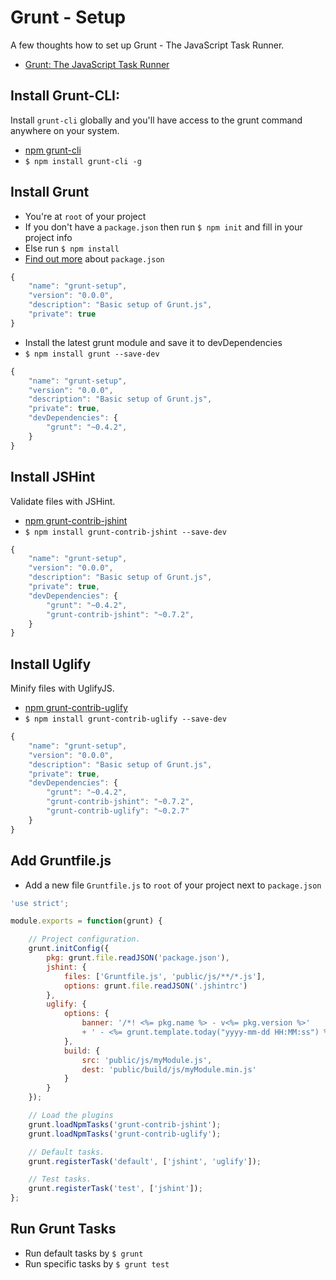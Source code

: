# Grunt - Setup

A few thoughts how to set up Grunt - The JavaScript Task Runner.

- [Grunt: The JavaScript Task Runner][grunt.js]

## Install Grunt-CLI:

Install `grunt-cli` globally and you'll have access to the grunt command anywhere on your system.

- [npm grunt-cli][grunt-cli]
- `$ npm install grunt-cli -g`

## Install Grunt

- You're at `root` of your project
- If you don't have a `package.json` then run `$ npm init` and fill in your project info
- Else run `$ npm install`
- [Find out more][package.json] about `package.json`

```javascript
{
    "name": "grunt-setup",
    "version": "0.0.0",
    "description": "Basic setup of Grunt.js",
    "private": true
}
```

- Install the latest grunt module and save it to devDependencies
- `$ npm install grunt --save-dev`

```javascript
{
    "name": "grunt-setup",
    "version": "0.0.0",
    "description": "Basic setup of Grunt.js",
    "private": true,
    "devDependencies": {
        "grunt": "~0.4.2",
    }
}
```

## Install JSHint

Validate files with JSHint.

- [npm grunt-contrib-jshint][grunt-contrib-jshint]
- `$ npm install grunt-contrib-jshint --save-dev`

```javascript
{
    "name": "grunt-setup",
    "version": "0.0.0",
    "description": "Basic setup of Grunt.js",
    "private": true,
    "devDependencies": {
        "grunt": "~0.4.2",
        "grunt-contrib-jshint": "~0.7.2",
    }
}
```

## Install Uglify

Minify files with UglifyJS.

- [npm grunt-contrib-uglify][grunt-contrib-uglify]
- `$ npm install grunt-contrib-uglify --save-dev`

```javascript
{
    "name": "grunt-setup",
    "version": "0.0.0",
    "description": "Basic setup of Grunt.js",
    "private": true,
    "devDependencies": {
        "grunt": "~0.4.2",
        "grunt-contrib-jshint": "~0.7.2",
        "grunt-contrib-uglify": "~0.2.7"
    }
}
```
## Add Gruntfile.js

- Add a new file `Gruntfile.js` to `root` of your project next to `package.json`

```javascript
'use strict';

module.exports = function(grunt) {

    // Project configuration.
    grunt.initConfig({
        pkg: grunt.file.readJSON('package.json'),
        jshint: {
            files: ['Gruntfile.js', 'public/js/**/*.js'],
            options: grunt.file.readJSON('.jshintrc')
        },
        uglify: {
            options: {
                banner: '/*! <%= pkg.name %> - v<%= pkg.version %>' 
                + ' - <%= grunt.template.today("yyyy-mm-dd HH:MM:ss") %> */\n'
            },
            build: {
                src: 'public/js/myModule.js',
                dest: 'public/build/js/myModule.min.js'
            }
        }
    });

    // Load the plugins
    grunt.loadNpmTasks('grunt-contrib-jshint');
    grunt.loadNpmTasks('grunt-contrib-uglify');

    // Default tasks.
    grunt.registerTask('default', ['jshint', 'uglify']);

    // Test tasks.
    grunt.registerTask('test', ['jshint']);
};
```
## Run Grunt Tasks

- Run default tasks by `$ grunt`
- Run specific tasks by `$ grunt test`

[grunt.js]: http://gruntjs.com/
[package.json]: https://npmjs.org/doc/json.html

[grunt-cli]: https://npmjs.org/package/grunt-cli
[grunt-contrib-jshint]: https://npmjs.org/package/grunt-contrib-jshint
[grunt-contrib-uglify]: https://npmjs.org/package/grunt-contrib-uglify
[grunt-contrib-jasmine]: https://npmjs.org/package/grunt-contrib-jasmine